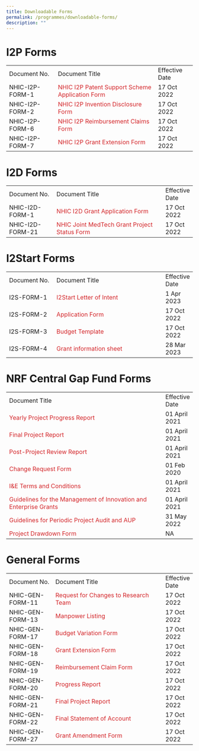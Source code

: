 ```yaml
---
title: Downloadable Forms
permalink: /programmes/downloadable-forms/
description: ""
---
```

# **I2P Forms**
 
 <table>
   <tbody>
      <tr>
         <td>Document No.</td>
         <td>Document Title</td>
         <td>Effective Date</td>
      </tr>
      <tr>
         <td>NHIC-I2P-FORM-1</td>
         <td><a style="color: rgb(211, 38, 42); text-decoration: none; outline: none;" target="_blank" href="https://for.sg/nhic-i2p">NHIC I2P Patent Support Scheme Application Form</a></td>
         <td>17 Oct 2022</td>
      </tr>
      <tr>
         <td>NHIC-I2P-FORM-2</td>
         <td><a style="color: rgb(211, 38, 42); text-decoration: none; outline: none;" target="_blank" href="https://for.sg/nhic-i2p-id">NHIC I2P Invention Disclosure Form</a></td>
         <td>17 Oct 2022</td>
      </tr>
      <tr>
         <td>NHIC-I2P-FORM-6</td>
         <td><a style="color: rgb(211, 38, 42); text-decoration: none; outline: none;" target="_blank" href="https://for.sg/nhic-i2p-rc">NHIC I2P Reimbursement Claims Form</a></td>
         <td>17 Oct 2022</td>
      </tr>
      <tr>
         <td>NHIC-I2P-FORM-7</td>
         <td><a style="color: rgb(211, 38, 42); text-decoration: none; outline: none;" target="_blank" href="https://for.sg/nhic-i2p-ext">NHIC I2P Grant Extension Form</a></td>
         <td>17 Oct 2022</td>
      </tr>
   </tbody>
</table>

# **I2D Forms**

<table>
   <tbody>
      <tr>
         <td style="width: 149.25px;">Document No.</td>
         <td style="width: 490.688px;">Document Title</td>
         <td>Effective Date</td>
      </tr>
      <tr>
         <td>NHIC-I2D-FORM-1</td>
         <td><a style="color: rgb(211, 38, 42); text-decoration: none; outline: none;" target="_blank" href="https://for.sg/nhic-i2d">NHIC I2D Grant Application Form</a></td>
         <td>17 Oct 2022</td>
      </tr>
      <tr>
         <td>NHIC-I2D-FORM-21</td>
         <td><a style="color: rgb(211, 38, 42); text-decoration: none; outline: none;" target="_blank" href="https://for.sg/nhic-jointgrant-status">NHIC Joint MedTech Grant Project Status Form</a></td>
         <td>17 Oct 2022</td>
      </tr>
   </tbody>
</table>

# **I2Start Forms**
<table>
   <tbody>
      <tr>
         <td style="width: 149.25px;">Document No.</td>
         <td style="width: 490.688px;">Document Title</td>
         <td>Effective Date</td>
      </tr>
      <tr>
         <td>I2S-FORM-1</td>
         <td><a style="color: rgb(211, 38, 42); text-decoration: none; outline: none;" target="_blank" href="https://for.sg/nhic-i2start-loi">I2Start Letter of Intent</a></td>
         <td>1 Apr 2023</td>
      </tr>
      <tr>
         <td>I2S-FORM-2</td>
         <td><a style="color: rgb(211, 38, 42); text-decoration: none; outline: none;" target="_blank" href="https://for.sg/nhic-i2start">Application Form</a></td>
         <td>17 Oct 2022</td>
      </tr>
      <tr>
         <td>I2S-FORM-3</td>
         <td><a style="color: rgb(211, 38, 42); text-decoration: none; outline: none;" target="_blank" href="https://for.sg/nhic-i2start">Budget Template</a></td>
         <td>17 Oct 2022</td>
      </tr>
      <tr>
         <td>I2S-FORM-4</td>
         <td><a style="color: rgb(211, 38, 42); text-decoration: none; outline: none;" target="_blank" href="https://for.sg/nhic-i2start-info">Grant information sheet</a></td>
         <td>28 Mar 2023</td>
      </tr>
   </tbody>
</table>

<!--

# I2Adopt Forms

<table>
   <tbody>
      <tr>
         <td>Document Title</td>
         <td>Effective Date</td>
      </tr>
      <tr>
         <td><a href="https://nhic.sg/web/images/NHIC/documents/I2Adopt/I2Adopt_Letter_of_Intent_Template_Nov_2022.pptx" target="_blank" style="color: rgb(211, 38, 42); text-decoration: none; outline: none;">I2Adopt Letter of Intent</a></td>
         <td>1 Nov 2022</td>
      </tr>
   </tbody>
</table>
 
-->

# **NRF Central Gap Fund Forms**

<table>
   <tbody>
      <tr>
         <td style="width: 661.406px;">Document Title</td>
         <td>Effective Date</td>
      </tr>
      <tr>
         <td><a style="color: rgb(211, 38, 42); text-decoration: none; outline: none;" target="_blank" href="https://for.sg/nrf-yearlyprogress">Yearly Project Progress Report</a></td>
         <td>01 April 2021</td>
      </tr>
      <tr>
         <td><a style="color: rgb(211, 38, 42); text-decoration: none; outline: none;" target="_blank" href="https://for.sg/nrf-finalreport">Final Project Report</a></td>
         <td>01 April 2021</td>
      </tr>
      <tr>
         <td><a style="color: rgb(211, 38, 42); text-decoration: none; outline: none;" target="_blank" href="https://for.sg/nrf-postprogress">Post-Project Review Report</a></td>
         <td>01 April 2021</td>
      </tr>
      <tr>
         <td><a style="color: rgb(211, 38, 42); text-decoration: none; outline: none;" target="_blank" href="https://for.sg/nrf-changerequest">Change Request Form</a></td>
         <td>01 Feb 2020</td>
      </tr>
      <tr>
         <td><a style="color: rgb(211, 38, 42); text-decoration: none; outline: none;" target="_blank" href="https://for.sg/nrf-ie-tc">I&amp;E Terms and Conditions</a></td>
         <td>01 April 2021</td>
      </tr>
      <tr>
         <td><a style="color: rgb(211, 38, 42); text-decoration: none; outline: none;" target="_blank" href="https://for.sg/nrf-guidelinesgrantmgt">Guidelines for the Management of Innovation and Enterprise Grants</a></td>
         <td>01 April 2021</td>
      </tr>
      <tr>
         <td><a style="color: rgb(211, 38, 42); text-decoration: none; outline: none;" target="_blank" href="https://for.sg/nrf-projectaup">Guidelines for Periodic Project Audit and AUP</a></td>
         <td>31 May 2022</td>
      </tr>
      <tr>
         <td><a style="color: rgb(211, 38, 42); text-decoration: none; outline: none;" target="_blank" href="https://for.sg/nrf-projectdrawdown">Project Drawdown Form</a></td>
         <td>NA</td>
      </tr>
   </tbody>
</table>

# **General Forms**
<table>
   <tbody>
      <tr>
         <td style="width: 149.25px;">Document No.</td>
         <td style="width: 490.688px;">Document Title</td>
         <td>Effective Date</td>
      </tr>
      <tr>
         <td>NHIC-GEN-FORM-11</td>
         <td><a style="color: rgb(211, 38, 42); text-decoration: none; outline: none;" target="_blank" href="https://for.sg/nhic-gen-changesteam">Request for Changes to Research Team</a></td>
         <td>17 Oct 2022</td>
      </tr>
      <tr>
         <td>NHIC-GEN-FORM-13</td>
         <td><a style="color: rgb(211, 38, 42); text-decoration: none; outline: none;" target="_blank" href="https://for.sg/nhic-gen-manpowerlist">Manpower Listing</a></td>
         <td>17 Oct 2022</td>
      </tr>
      <tr>
         <td>NHIC-GEN-FORM-17</td>
         <td><a style="color: rgb(211, 38, 42); text-decoration: none; outline: none;" target="_blank" href="https://for.sg/nhic-gen-budgetvariation">Budget Variation Form</a></td>
         <td>17 Oct 2022</td>
      </tr>
      <tr>
         <td>NHIC-GEN-FORM-18</td>
         <td><a style="color: rgb(211, 38, 42); text-decoration: none; outline: none;" target="_blank" href="https://for.sg/nhic-gen-ext">Grant Extension Form</a></td>
         <td>17 Oct 2022</td>
      </tr>
      <tr>
         <td>NHIC-GEN-FORM-19</td>
         <td><a style="color: rgb(211, 38, 42); text-decoration: none; outline: none;" target="_blank" href="https://for.sg/nhic-gen-reimbursement">Reimbursement Claim Form</a></td>
         <td>17 Oct 2022</td>
      </tr>
      <tr>
         <td>NHIC-GEN-FORM-20</td>
         <td><a style="color: rgb(211, 38, 42); text-decoration: none; outline: none;" target="_blank" href="https://for.sg/nhic-gen-progressreport">Progress Report</a></td>
         <td>17 Oct 2022</td>
      </tr>
      <tr>
         <td>NHIC-GEN-FORM-21</td>
         <td><a style="color: rgb(211, 38, 42); text-decoration: none; outline: none;" target="_blank" href="https://for.sg/nhic-gen-finalreport">Final Project Report</a></td>
         <td>17 Oct 2022</td>
      </tr>
      <tr>
         <td>NHIC-GEN-FORM-22</td>
         <td><a style="color: rgb(211, 38, 42); text-decoration: none; outline: none;" target="_blank" href="https://for.sg/nhic-gen-finalsoa">Final Statement of Account</a></td>
         <td>17 Oct 2022</td>
      </tr>
      <tr>
         <td>NHIC-GEN-FORM-27</td>
         <td><a style="color: rgb(211, 38, 42); text-decoration: none; outline: none;" target="_blank" href="https://for.sg/nhic-gen-grantamendment">Grant Amendment Form</a></td>
         <td>17 Oct 2022</td>
      </tr>
   </tbody>
</table>